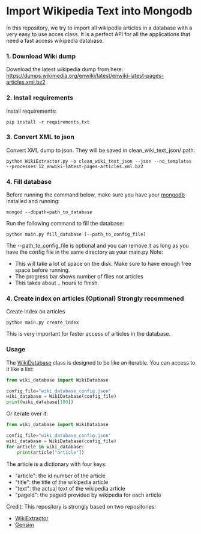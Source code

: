 # Import Wikipedia Text into Mongodb
In this repository, we try to import all wikipedia articles in a database with a very easy to use acces class.
It is a perfect API for all the applications that need a fast access wikipedia database.

### 1. Download Wiki dump
Download the latest wikipedia dump from here:
https://dumps.wikimedia.org/enwiki/latest/enwiki-latest-pages-articles.xml.bz2

### 2. Install requirements
Install requirements:
```
pip install -r requirements.txt
```

### 3. Convert XML to json

Convert XML dump to json. They will be saved in clean_wiki_text_json/ path:
```
python WikiExtractor.py -o clean_wiki_text_json --json --no_templates --processes 12 enwiki-latest-pages-articles.xml.bz2
```

### 4. Fill database
Before running the command below, make sure you have your [mongodb](https://www.mongodb.com/) installed and running:

```
mongod --dbpath=path_to_database
```

Run the following command to fill the database:
```
python main.py fill_database [--path_to_config_file]
```
The --path_to_config_file is optional and you can remove it as long as you have the config file in the same directory as your main.py
Note: 
- This will take a lot of space on the disk. Make sure to have enough free space before running.
- The progress bar shows number of files not articles
- This takes about .. hours to finish.

### 4. Create index on articles (Optional) **Strongly recommened**
Create index on articles

```
python main.py create_index
```
This is very important for faster access of articles in the database.

### Usage
The [WikiDatabase](https://github.com/roholazandie/wikipedia_to_mongodb/blob/master/wiki_database.py) class is designed to be like an iterable. You can access to it like a list:
```python
from wiki_database import WikiDatabase

config_file="wiki_database_config.json"
wiki_database = WikiDatabase(config_file)
print(wiki_database[100])
```
Or iterate over it:

```python
from wiki_database import WikiDatabase

config_file="wiki_database_config.json"
wiki_database = WikiDatabase(config_file)
for article in wiki_database:
    print(article["article"])
```

The article is a dictionary with four keys:
- "article": the id number of the article
- "title": the title of the wikipedia article
- "text": the actual text of the wikipedia article
- "pageid": the pageid provided by wikipedia for each article

Credit:
This repository is strongly based on two repositories:
 - [WikiExtractor](https://github.com/attardi/wikiextractor)
 - [Gensim](https://github.com/RaRe-Technologies/gensim)
